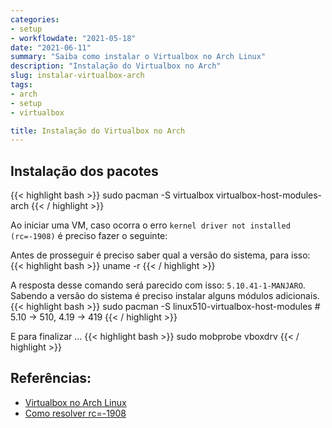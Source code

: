 ```yaml
---
categories:
- setup
- workflowdate: "2021-05-18"
date: "2021-06-11"
summary: "Saiba como instalar o Virtualbox no Arch Linux"
description: "Instalação do Virtualbox no Arch"
slug: instalar-virtualbox-arch
tags:
- arch
- setup
- virtualbox

title: Instalação do Virtualbox no Arch
---
```


## Instalação dos pacotes

{{< highlight bash >}}
sudo pacman -S virtualbox virtualbox-host-modules-arch
{{< / highlight >}}

Ao iniciar uma VM, caso ocorra o erro `kernel driver not installed (rc=-1908)` é preciso fazer o seguinte:

Antes de prosseguir é preciso saber qual a versão do sistema, para isso:
{{< highlight bash >}}
uname -r
{{< / highlight >}}

A resposta desse comando será parecido com isso: `5.10.41-1-MANJARO`. Sabendo a versão do sistema é preciso instalar alguns módulos adicionais.
{{< highlight bash >}}
sudo pacman -S linux510-virtualbox-host-modules # 5.10 -> 510, 4.19 -> 419
{{< / highlight >}}

E para finalizar ...
{{< highlight bash >}}
sudo mobprobe vboxdrv
{{< / highlight >}}

## Referências:
- [Virtualbox no Arch Linux](https://wiki.archlinux.org/title/VirtualBox_(Portugu%C3%AAs))
- [Como resolver rc=-1908](https://www.youtube.com/watch?v=sWoet7O0GsY)
